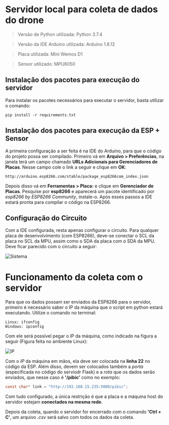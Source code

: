 # Servidor local para coleta de dados do drone

> Versão de Python utilizada: Python 3.7.4

> Versão da IDE Arduino utilizada: Arduino 1.8.12

> Placa utilizada: Mini Wemos D1

> Sensor utilizado: MPU6050

## Instalação dos pacotes para execução do servidor

Para instalar os pacotes necessários para executar o servidor, basta utilizar o comando:

```
pip install -r requirements.txt
```

## Instalação dos pacotes para execução da ESP + Sensor

A primeira configuração a ser feita é na IDE do Arduino, para que o código do projeto possa ser compilado. Primeiro vá em **Arquivo > Preferências**, na janela terá um campo chamado **URLs Adicionais para Gerenciadores de Placas**. Nesse campo cole o link a seguir e clique em **OK**:

```http://arduino.esp8266.com/stable/package_esp8266com_index.json```

Depois disso vá em **Ferramentas > Placa:** e clique em **Gerenciador de Placas**. Pesquise por **esp8266** e aparecerá um pacote identificado por *esp8266 by ESP8266 Community*, instale-o. Após esses passos a IDE estará pronta para compilar o código na ESP8266.

## Configuração do Circuito

Com a IDE configurada, resta apenas configurar o circuito. Para qualquer placa de desenvolvimento (com ESP8266), deve-se conectar o SCL da placa no SCL da MPU, assim como o SDA da placa com o SDA da MPU. Deve ficar parecido com o circuito a seguir:

![Sistema](img/nodemcu-mpu6050.png)

# Funcionamento da coleta com o servidor

Para que os dados possam ser enviados da ESP8266 para o servidor, primeiro é necessário saber o IP da máquina que o script em python estará executando. Utilize o comando no terminal:

```
Linux: ifconfig
Windows: ipconfig
```

Com ele será possível pegar o IP da máquina, como indicado na figura a seguir (Figura feita no ambiente Linux):

![IP](img/ip.png)

Com o *IP* da máquina em mãos, ela deve ser colocada na **linha 22** no código da ESP. Além disso, devem ser colocados também a *porta* (especificada no código do serviodr Flask) e a *rota* que os dados serão enviados, que nesse caso é **'/pibic'** como no exemplo:

~~~C
const char* link = "http://192.168.15.235:5000/pibic";
~~~

Com tudo configurado, a única restrição é que a placa e a máquina host do servidor estejam **conectados na mesma rede**.

Depois da coleta, quando o servidor for encerrado com o comando **'Ctrl + C'**, um arquivo *.csv* será salvo com todos os dados da coleta.